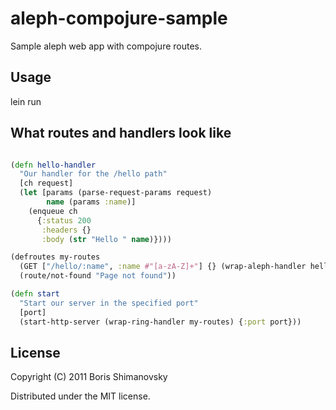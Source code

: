 # aleph-compojure-sample

Sample aleph web app with compojure routes.

## Usage

lein run


## What routes and handlers look like

```clj

(defn hello-handler
  "Our handler for the /hello path"
  [ch request]
  (let [params (parse-request-params request)
        name (params :name)]
    (enqueue ch
      {:status 200
       :headers {}
       :body (str "Hello " name)})))

(defroutes my-routes
  (GET ["/hello/:name", :name #"[a-zA-Z]+"] {} (wrap-aleph-handler hello-handler))
  (route/not-found "Page not found"))

(defn start
  "Start our server in the specified port"
  [port]
  (start-http-server (wrap-ring-handler my-routes) {:port port}))

```

## License

Copyright (C) 2011 Boris Shimanovsky 

Distributed under the MIT license. 
